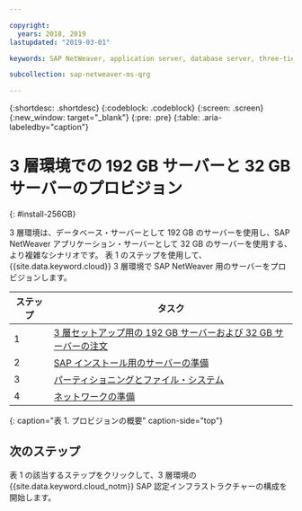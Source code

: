 ```yaml
---

copyright:
  years: 2018, 2019
lastupdated: "2019-03-01"

keywords: SAP NetWeaver, application server, database server, three-tier

subcollection: sap-netweaver-ms-qrg

---
```


{:shortdesc: .shortdesc}
{:codeblock: .codeblock}
{:screen: .screen}
{:new_window: target="_blank"}
{:pre: .pre}
{:table: .aria-labeledby="caption"}

# 3 層環境での 192 GB サーバーと 32 GB サーバーのプロビジョン
{: #install-256GB}

3 層環境は、データベース・サーバーとして 192 GB のサーバーを使用し、SAP NetWeaver アプリケーション・サーバーとして 32 GB のサーバーを使用する、より複雑なシナリオです。 表 1 のステップを使用して、{{site.data.keyword.cloud}} 3 層環境で SAP NetWeaver 用のサーバーをプロビジョンします。

| ステップ | タスク |
| --- | --- |
| 1 | [3 層セットアップ用の 192 GB サーバーおよび 32 GB サーバーの注文](/docs/infrastructure/sap-netweaver-ms-qrg?topic=sap-netweaver-ms-qrg-install_three_tier) |
| 2 | [SAP インストール用のサーバーの準備](/docs/infrastructure/sap-netweaver-ms-qrg?topic=sap-netweaver-ms-qrg-prepare_256GB) |
| 3 | [パーティショニングとファイル・システム](/docs/infrastructure/sap-netweaver-ms-qrg?topic=sap-netweaver-ms-qrg-3-partitioning-and-file-systems) |
| 4 | [ネットワークの準備](/docs/infrastructure/sap-netweaver-ms-qrg?topic=sap-netweaver-ms-qrg-network) |
{: caption="表 1. プロビジョンの概要" caption-side="top"}

## 次のステップ

表 1 の該当するステップをクリックして、3 層環境の {{site.data.keyword.cloud_notm}} SAP 認定インフラストラクチャーの構成を開始します。
